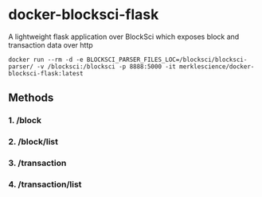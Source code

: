 # docker-blocksci-flask

A lightweight flask application over BlockSci which exposes block and transaction data over http
```
docker run --rm -d -e BLOCKSCI_PARSER_FILES_LOC=/blocksci/blocksci-parser/ -v /blocksci:/blocksci -p 8888:5000 -it merklescience/docker-blocksci-flask:latest
```
## Methods

### 1. /block
### 2. /block/list
### 3. /transaction
### 4. /transaction/list
